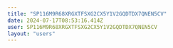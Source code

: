 ```yaml
---
title: "SP116M9R68XRGXTFSXG2CX5Y1V2GQDTDX7QNEN5CV"
date: 2024-07-17T08:53:16.414Z
user: SP116M9R68XRGXTFSXG2CX5Y1V2GQDTDX7QNEN5CV
layout: "users"
---
```

    